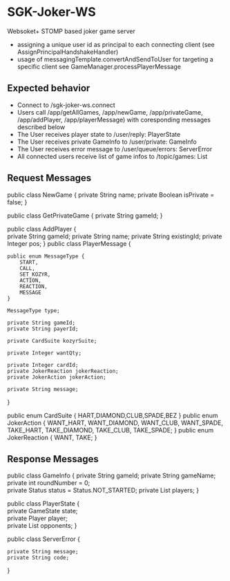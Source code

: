 # SGK-Joker-WS
Websoket+ STOMP based joker game server

- assigning a unique user id as principal to each connecting client (see AssignPrincipalHandshakeHandler)
- usage of messagingTemplate.convertAndSendToUser for targeting a specific client see GameManager.processPlayerMessage

## Expected behavior
- Connect to /sgk-joker-ws.connect
- Users call /app/getAllGames, /app/newGame, /app/privateGame, /app/addPlayer, /app/playerMessage) with coresponding messages described below
- The User receives player state to /user/reply: PlayerState
- The User receives private GameInfo to /user/private: GameInfo
- The User receives error message to /user/queue/errors: ServerError 
- All connected users receive list of game infos to /topic/games: List<GameInfo>

## Request Messages

public class NewGame {
	private String name;
	private Boolean isPrivate = false;
}

public class GetPrivateGame {
	private String gameId;
}

public class AddPlayer {	
	private String gameId;
	private String name;
	private String existingId;
	private Integer pos;
}
public class PlayerMessage {
	
	public enum MessageType {
		START,
		CALL,
		SET_KOZYR,
		ACTION,
		REACTION,
		MESSAGE
	}
	
	MessageType type;
	
	private String gameId;
	private String payerId;
	
	private CardSuite kozyrSuite;
	
	private Integer wantQty;
	
	private Integer cardId;
	private JokerReaction jokerReaction;
	private JokerAction jokerAction;
	
	private String message;	
}

public enum CardSuite {	
	HART,DIAMOND,CLUB,SPADE,BEZ
}
public enum JokerAction {
	WANT_HART, WANT_DIAMOND, WANT_CLUB, WANT_SPADE, TAKE_HART, TAKE_DIAMOND, TAKE_CLUB, TAKE_SPADE;
}
public enum JokerReaction {
	WANT, TAKE;
}

## Response Messages

public class GameInfo {	
	private String gameId;
	private String gameName;	
	private int roundNumber = 0;		
	private Status status = Status.NOT_STARTED;	
	private List<Player> players;
}

public class PlayerState {	
	private GameState state;	
	private Player player;	
	private List<Player> opponents;
}

public class ServerError {

	private String message;
	private String code;
}	
